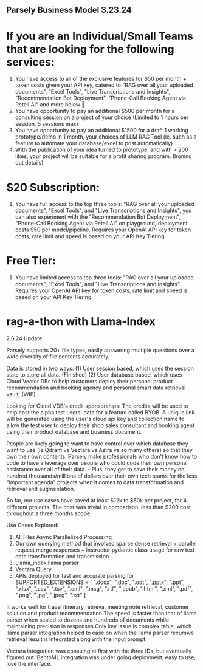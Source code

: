 ## Parsely Business Model 3.23.24
# If you are an Individual/Small Teams that are looking for the following services:
1. You have access to all of the exclusive features for $50 per month + token costs given your API key, catered to "RAG over all your uploaded documents", "Excel Tools", "Live Transcriptions and Insights", "Recommendation Bot Deployment", "Phone-Call Booking Agent via Retell.AI" and more below 🤖
2. You have opportunity to pay an additional $500 per month for a consulting session on a project of your choice (Limited to 1 hours per session, 5 sessions max)
3. You have opportunity to pay an additional $1500 for a draft 1 working prototype/demo in 1 month, your choices of LLM RAG Tool (ie. such as a feature to automate your database/excel to post automatically)
4. With the publication of your idea turned to prototype, and with > 200 likes, your project will be suitable for a profit sharing program. (Ironing out details)

# $20 Subscription:
1. You have full access to the top three tools: "RAG over all your uploaded documents", "Excel Tools", and "Live Transcriptions and Insights", you can also experiment with the "Recommendation Bot Deployment", "Phone-Call Booking Agent via Retell.AI" on playground, deployment costs $50 per model/pipeline. Requires your OpenAI API key for token costs, rate limit and speed is based on your API Key Tiering.

# Free Tier:
1. You have limited access to top three tools: "RAG over all your uploaded documents", "Excel Tools", and "Live Transcriptions and Insights". Requires your OpenAI API key for token costs, rate limit and speed is based on your API Key Tiering.

# rag-a-thon with Llama-Index

2.6.24 Update:

Parsely supports 20+ file types, easily answering multiple questions over a wide diversity of file contents accurately. 

Data is stored in two ways: 
(1) User session based, which uses the session state to store all data. (Finished) 
(2) User database based, which uses Cloud Vector DBs to help customers deploy their personal product recommendation and booking agency and personal smart data retrieval vault. (WIP)

Looking for Cloud VDB's credit sponsorships: The credits will be used to help host the alpha test users' data for a feature called BYOB. A unique link will be generated using the user's cloud api key and collection name to allow the test user to deploy their shop sales consultant and booking agent using their product database and business document.

People are likely going to want to have control over which database they want to use (ie Qdrant vs Vectara vs Astra vs so many others) so that they own their own contents. Parsely make professionals who don't know how to code to have a leverage over people who could code their own personal assistance over all of their data. - Plus, they get to save their money on hundred thousands/millions of dollars over their own tech teams for the less "important agenda" projects when it comes to data transformation and retrieval and augmentation.

So far, our use cases have saved at least $12k to $50k per project, for 4 different projects. The cost was trivial in comparison, less than $200 cost throughout a three months scope. 

 
Use Cases Explored:
1. All Files Async Parallelized Processing
2. Our own querying method that involved sparse dense retrieval + parallel request merge responses + instructor pydantic class usage for raw text data transformation and transmission
3. Llama_index llama parser
4. Vectara Query
5. APIs deployed for fast and accurate parsing for SUPPORTED_EXTENSIONS =
[
    ".docx", ".doc", ".odt", ".pptx", ".ppt", ".xlsx", ".csv", ".tsv", ".eml", ".msg",
    ".rtf", ".epub", ".html", ".xml", ".pdf", ".png", ".jpg", ".jpeg", ".txt"
]

It works well for travel itinerary retrieva, meeting note retrieval, customer solution and product recommendation
The speed is faster than that of llama parser when scaled to dozens and hundreds of documents while maintaining precision in responses
Only key issue is complex table, which llama parser integration helped to ease on when the llama parser recursive retrieval result is integrated along with the input prompt.

Vectara integration was consuing at first with the three IDs, but eventually figured out.
BentoML integration was under going deployment, easy to use, love the interface.
